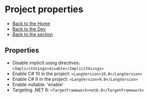 # Project properties

- [Back to the Home](../../README.md)
- [Back to the Dev](../README.md)
- [Back to the section](README.md)

## Properties
- Disable implicit using directives: `<ImplicitUsings>disable</ImplicitUsings>`
- Enable C# 10 in the project: `<LangVersion>10.0</LangVersion>`
- Enable C# 9 in the project: `<LangVersion>9.0</LangVersion>`
- Enable nullable: '<Nullable>enable</Nullable>'
- Targeting .NET 6: `<TargetFramework>net6.0</TargetFramework>`
